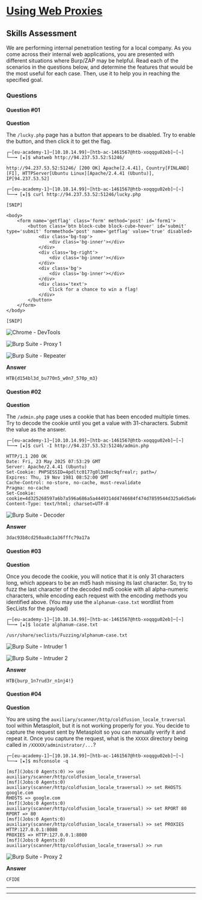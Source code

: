 # [Using Web Proxies](https://academy.hackthebox.com/module/details/110)

## Skills Assessment

We are performing internal penetration testing for a local company. As you come across their internal web applications, you are presented with different situations where Burp/ZAP may be helpful. Read each of the scenarios in the questions below, and determine the features that would be the most useful for each case. Then, use it to help you in reaching the specified goal.

### Questions

#### Question #01

**Question**

The `/lucky.php` page has a button that appears to be disabled. Try to enable the button, and then click it to get the flag.

```
┌─[eu-academy-1]─[10.10.14.99]─[htb-ac-1461567@htb-xoqqgu02eb]─[~]
└──╼ [★]$ whatweb http://94.237.53.52:51246/

http://94.237.53.52:51246/ [200 OK] Apache[2.4.41], Country[FINLAND][FI], HTTPServer[Ubuntu Linux][Apache/2.4.41 (Ubuntu)], IP[94.237.53.52]
```

```
┌─[eu-academy-1]─[10.10.14.99]─[htb-ac-1461567@htb-xoqqgu02eb]─[~]
└──╼ [★]$ curl http://94.237.53.52:51246/lucky.php

[SNIP]

<body>
    <form name='getflag' class='form' method='post' id='form1'>
        <button class='btn block-cube block-cube-hover' id='submit' type='submit' formmethod='post' name='getflag' value='true' disabled>
            <div class='bg-top'>
                <div class='bg-inner'></div>
            </div>
            <div class='bg-right'>
                <div class='bg-inner'></div>
            </div>
            <div class='bg'>
                <div class='bg-inner'></div>
            </div>
            <div class='text'>
                Click for a chance to win a flag!
            </div>
        </button>
    </form>
</body>

[SNIP]
```

![Chrome - DevTools](./assets/screenshots/using_web_proxies_chrome_devtools.png)

![Burp Suite - Proxy 1](./assets/screenshots/using_web_proxies_burpsuite_proxy_1.png)

![Burp Suite - Repeater](./assets/screenshots/using_web_proxies_burpsuite_repeater.png)

**Answer**

```
HTB{d154bl3d_bu770n5_w0n7_570p_m3}
```

#### Question #02

**Question**

The `/admin.php` page uses a cookie that has been encoded multiple times. Try to decode the cookie until you get a value with 31-characters. Submit the value as the answer.

```
┌─[eu-academy-1]─[10.10.14.99]─[htb-ac-1461567@htb-xoqqgu02eb]─[~]
└──╼ [★]$ curl -I http://94.237.53.52:51246/admin.php

HTTP/1.1 200 OK
Date: Fri, 23 May 2025 07:53:29 GMT
Server: Apache/2.4.41 (Ubuntu)
Set-Cookie: PHPSESSID=4pdltc0177g0l3s8ec9qfrealr; path=/
Expires: Thu, 19 Nov 1981 08:52:00 GMT
Cache-Control: no-store, no-cache, must-revalidate
Pragma: no-cache
Set-Cookie: cookie=4d325268597a6b7a596a686a5a4449314d4746684f474d7859544d325a6d5a6d597a63355954453359513d3d
Content-Type: text/html; charset=UTF-8
```

![Burp Suite - Decoder](./assets/screenshots/using_web_proxies_burpsuite_decoder.png)

**Answer**

```
3dac93b8cd250aa8c1a36fffc79a17a
```

#### Question #03

**Question**

Once you decode the cookie, you will notice that it is only 31 characters long, which appears to be an md5 hash missing its last character. So, try to fuzz the last character of the decoded md5 cookie with all alpha-numeric characters, while encoding each request with the encoding methods you identified above. (You may use the `alphanum-case.txt` wordlist from SecLists for the payload)

```
┌─[eu-academy-1]─[10.10.14.99]─[htb-ac-1461567@htb-xoqqgu02eb]─[~]
└──╼ [★]$ locate alphanum-case.txt

/usr/share/seclists/Fuzzing/alphanum-case.txt
```

![Burp Suite - Intruder 1](./assets/screenshots/using_web_proxies_burpsuite_intruder_1.png)

![Burp Suite - Intruder 2](./assets/screenshots/using_web_proxies_burpsuite_intruder_2.png)

**Answer**

```
HTB{burp_1n7rud3r_n1nj4!}
```

#### Question #04

**Question**

You are using the `auxiliary/scanner/http/coldfusion_locale_traversal` tool within Metasploit, but it is not working properly for you. You decide to capture the request sent by Metasploit so you can manually verify it and repeat it. Once you capture the request, what is the `XXXXX` directory being called in `/XXXXX/administrator/...`?

```
┌─[eu-academy-1]─[10.10.14.99]─[htb-ac-1461567@htb-xoqqgu02eb]─[~]
└──╼ [★]$ msfconsole -q

[msf](Jobs:0 Agents:0) >> use auxiliary/scanner/http/coldfusion_locale_traversal
[msf](Jobs:0 Agents:0) auxiliary(scanner/http/coldfusion_locale_traversal) >> set RHOSTS google.com
RHOSTS => google.com
[msf](Jobs:0 Agents:0) auxiliary(scanner/http/coldfusion_locale_traversal) >> set RPORT 80
RPORT => 80
[msf](Jobs:0 Agents:0) auxiliary(scanner/http/coldfusion_locale_traversal) >> set PROXIES HTTP:127.0.0.1:8080
PROXIES => HTTP:127.0.0.1:8080
[msf](Jobs:0 Agents:0) auxiliary(scanner/http/coldfusion_locale_traversal) >> run
```

![Burp Suite - Proxy 2](./assets/screenshots/using_web_proxies_burpsuite_proxy_2.png)

**Answer**

```
CFIDE
```

---
---